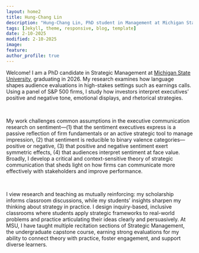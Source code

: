 ```yaml
---
layout: home2
title: Hung-Chang Lin
description: "Hung-Chang Lin, PhD student in Management at Michigan State University, Eli Broad College of Business"
tags: [Jekyll, theme, responsive, blog, template]
date: 2-10-2025
modified: 2-10-2025
image:
feature:
author_profile: true
---
```

<p>Welcome! I am a PhD candidate in Strategic Management at <a href="https://www.msu.edu/" target="_blank">Michigan State University</a>, graduating in 2026. My research examines how language shapes audience evaluations in high-stakes settings such as earnings calls. Using a panel of S&P 500 firms, I study how investors interpret executives’ positive and negative tone, emotional displays, and rhetorical strategies.</p>
<br/>
<p>My work challenges common assumptions in the executive communication research on sentiment—(1) that the sentiment executives express is a passive reflection of firm fundamentals or an active strategic tool to manage impression, (2) that sentiment is reducible to binary valence categories—positive or negative, (3) that positive and negative sentiment exert symmetric effects, (4) that audiences interpret sentiment at face value. Broadly, I develop a critical and context-sensitive theory of strategic communication that sheds light on how firms can communicate more effectively with stakeholders and improve performance.</p>
<br/>
<p>I view research and teaching as mutually reinforcing: my scholarship informs classroom discussions, while my students’ insights sharpen my thinking about strategy in practice. I design inquiry-based, inclusive classrooms where students apply strategic frameworks to real-world problems and practice articulating their ideas clearly and persuasively. At MSU, I have taught multiple recitation sections of Strategic Management, the undergraduate capstone course, earning strong evaluations for my ability to connect theory with practice, foster engagement, and support diverse learners.</p>

